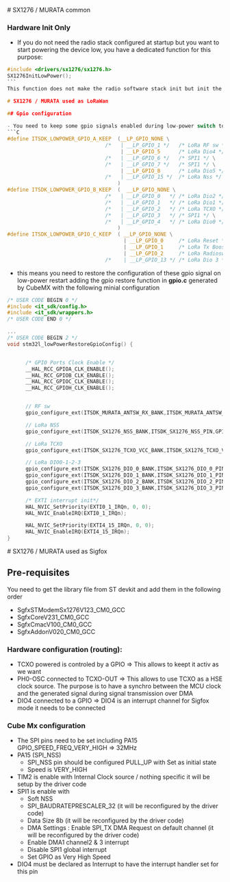 # SX1276 / MURATA common 
### Hardware Init Only
* If you do not need the radio stack configured at startup but you want to start powering the device low, you have a dedicated function for this purpose:
```C
#include <drivers/sx1276/sx1276.h>
SX1276InitLowPower();
``` 
This function does not make the radio software stack init but init the different pins, stops the TXCO and switch the semtech chip to low power.

# SX1276 / MURATA used as LoRaWan

## Gpio configuration
  
- You need to keep some gpio signals enabled during low-power switch to ensure it work, you can disable the otherone
```C
#define ITSDK_LOWPOWER_GPIO_A_KEEP	(__LP_GPIO_NONE \
								/*	 | __LP_GPIO_1 */ 	/* LoRa RF sw */\
									 | __LP_GPIO_5 		/* LoRa Dio4 */ \
								/*	 | __LP_GPIO_6 */	/* SPI1 */ \
								/*	 | __LP_GPIO_7 */ 	/* SPI1 */ \
									 | __LP_GPIO_8 		/* LoRa Dio5 */ \
								/*	 | __LP_GPIO_15	*/	/* LoRa Nss */ \
		                            )										// Keep activ 
#define ITSDK_LOWPOWER_GPIO_B_KEEP	(  __LP_GPIO_NONE \
								/*	 | __LP_GPIO_0   */ /* LoRa Dio2 */\
								/*   | __LP_GPIO_1   */ /* LoRa Dio1 */\
								/*	 | __LP_GPIO_2 	 */ /* LoRa TCXO */\
								/*	 | __LP_GPIO_3 	 */ /* SPI1 */ \
								/*	 | __LP_GPIO_4 	 */ /* LoRa Dio0 */\
									)										// Keep activ 
#define ITSDK_LOWPOWER_GPIO_C_KEEP	( __LP_GPIO_NONE \
									  | __LP_GPIO_0 	/* LoRa Reset */\
									  | __LP_GPIO_1 	/* LoRa Tx Boost */\
									  | __LP_GPIO_2 	/* LoRa Radiosw */\
								/*    | __LP_GPIO_13 */ /* LoRa Dio 3 */\

```
- this means you need to restore the configuration of these gpio signal on low-power restart adding the gpio restore function in __gpio.c__ generated by CubeMX with the following minial configuration
```C 
/* USER CODE BEGIN 0 */
#include <it_sdk/config.h>
#include <it_sdk/wrappers.h>
/* USER CODE END 0 */

...
/* USER CODE BEGIN 2 */
void stm32l_lowPowerRestoreGpioConfig() {


	  /* GPIO Ports Clock Enable */
	  __HAL_RCC_GPIOA_CLK_ENABLE();
	  __HAL_RCC_GPIOB_CLK_ENABLE();
	  __HAL_RCC_GPIOC_CLK_ENABLE();
	  __HAL_RCC_GPIOH_CLK_ENABLE();


	  // RF sw
	  gpio_configure_ext(ITSDK_MURATA_ANTSW_RX_BANK,ITSDK_MURATA_ANTSW_RX_PIN,GPIO_OUTPUT_PP,ITSDK_GPIO_SPEED_HIGH,ITSDK_GPIO_ALT_NONE);

	  // LoRa NSS
	  gpio_configure_ext(ITSDK_SX1276_NSS_BANK,ITSDK_SX1276_NSS_PIN,GPIO_OUTPUT_PULLUP,ITSDK_GPIO_SPEED_HIGH,ITSDK_GPIO_ALT_NONE);

	  // LoRa TCXO
	  gpio_configure_ext(ITSDK_SX1276_TCXO_VCC_BANK,ITSDK_SX1276_TCXO_VCC_PIN,GPIO_OUTPUT_PP,ITSDK_GPIO_SPEED_HIGH,ITSDK_GPIO_ALT_NONE);

	  // LoRa DIO0-1-2-3
	  gpio_configure_ext(ITSDK_SX1276_DIO_0_BANK,ITSDK_SX1276_DIO_0_PIN,GPIO_INTERRUPT_RISING,ITSDK_GPIO_SPEED_HIGH,ITSDK_GPIO_ALT_NONE);
	  gpio_configure_ext(ITSDK_SX1276_DIO_1_BANK,ITSDK_SX1276_DIO_1_PIN,GPIO_INTERRUPT_RISING,ITSDK_GPIO_SPEED_HIGH,ITSDK_GPIO_ALT_NONE);
	  gpio_configure_ext(ITSDK_SX1276_DIO_2_BANK,ITSDK_SX1276_DIO_2_PIN,GPIO_INTERRUPT_RISING,ITSDK_GPIO_SPEED_HIGH,ITSDK_GPIO_ALT_NONE);
	  gpio_configure_ext(ITSDK_SX1276_DIO_3_BANK,ITSDK_SX1276_DIO_3_PIN,GPIO_INTERRUPT_RISING,ITSDK_GPIO_SPEED_HIGH,ITSDK_GPIO_ALT_NONE);

	  /* EXTI interrupt init*/
	  HAL_NVIC_SetPriority(EXTI0_1_IRQn, 0, 0);
	  HAL_NVIC_EnableIRQ(EXTI0_1_IRQn);

	  HAL_NVIC_SetPriority(EXTI4_15_IRQn, 0, 0);
	  HAL_NVIC_EnableIRQ(EXTI4_15_IRQn);
}

```



# SX1276 / MURATA used as Sigfox

## Pre-requisites
You need to get the library file from ST devkit and add them in the following order
- SgfxSTModemSx1276V123_CM0_GCC
- SgfxCoreV231_CM0_GCC
- SgfxCmacV100_CM0_GCC
- SgfxAddonV020_CM0_GCC

### Hardware configuration (routing): 
* TCXO powered is controled by a GPIO => This allows to keept it activ as we want
* PH0-OSC connected to TCXO-OUT => This allows to use TCXO as a HSE clock source. The purpose is to have a synchro between the MCU clock and the generated signal during signal transmission over DMA
* DIO4 connected to a GPIO => DIO4 is an interrupt channel for Sigfox mode it needs to be connected 

### Cube Mx configuration
* The SPI pins need to be set including PA15 GPIO_SPEED_FREQ_VERY_HIGH => 32MHz
* PA15 (SPI_NSS)
  * SPI_NSS pin should be configured PULL_UP with Set as initial state
  * Speed is VERY_HIGH
* TIM2 is enable with Internal Clock source / nothing specific it will be setup by the driver code
* SPI1 is enable with
  * Soft NSS
  * SPI_BAUDRATEPRESCALER_32 (it will be reconfigured by the driver code) 
  * Data Size 8b (it will be reconfigured by the driver code)
  * DMA Settings : Enable SPI_TX DMA Request on default channel (it will be reconfigured by the driver code)
  * Enable DMA1 channel2 & 3 interrupt
  * Disable SPI1 global interrupt
  * Set GPIO as Very High Speed
* DIO4 must be declared as Interrupt to have the interrupt handler set for this pin  


